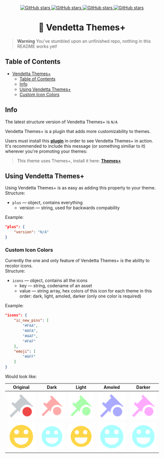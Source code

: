 <div align="center">
	<a href="https://github.com/Gabe616/VendettaThemesPlus/stargazers">
		<img alt="GitHub stars" src="https://img.shields.io/github/stars/Gabe616/VendettaThemesPlus?style=for-the-badge&color=b4befe&labelColor=1e1e2e&logo=starship&logoColor=fff">
	</a>
	<a href="https://github.com/Gabe616/VendettaThemesPlus/issues">
		<img alt="GitHub stars" src="https://img.shields.io/github/issues/Gabe616/VendettaThemesPlus?style=for-the-badge&color=74c7ec&labelColor=1e1e2e&logo=gitbook&logoColor=fff">
	</a>
	<a href="https://github.com/Gabe616/VendettaThemesPlus/issues">
		<img alt="GitHub stars" src="https://img.shields.io/github/issues-pr/Gabe616/VendettaThemesPlus?style=for-the-badge&color=a6e3a1&labelColor=1e1e2e&logo=saucelabs&logoColor=fff">
	</a>
	<a href="https://discord.gg/n9QQ4XhhJP">
		<img alt="GitHub stars" src="https://img.shields.io/discord/1015931589865246730?style=for-the-badge&color=eba0ac&labelColor=1e1e2e&logo=discord&logoColor=fff">
	</a>
</div>
<div align="center">
    <h1>🎨 Vendetta Themes+</h1>
</div>

> **Warning**
> You've stumbled upon an unfinished repo, nothing in this README works yet!

## Table of Contents

- [Vendetta Themes+](#-vendetta-themes)
  - [Table of Contents](#table-of-contents)
  - [Info](#info)
  - [Using Vendetta Themes+](#using-vendetta-themes)
  - [Custom Icon Colors](#custom-icon-colors)

## Info

The latest structure version of Vendetta Themes+ is `N/A`

Vendetta Themes+ is a plugin that adds more customizability to themes.

Users must install this [**plugin**](https://github.com/Gabe616/VendettaPlugins/tree/main/plugins/themes-plus) in order to see Vendetta Themes+ in action.  
It's recommended to include this message (or something similiar to it) wherever you're promoting your themes:

> This theme uses Themes+, install it here: [**Themes+**](https://discord.com/channels/1015931589865246730/1033532783659847710/1093646560128151643)

## Using Vendetta Themes+

Using Vendetta Themes+ is as easy as adding this property to your theme.  
Structure:

- `plus` — object, contains everything
  - version — string, used for backwards compability

Example:

```json
"plus": {
	"version": "N/A"
}
```

### Custom Icon Colors

Currently the one and only feature of Vendetta Themes+ is the ability to recolor icons.  
Structure:

- `icons` — object, contains all the icons
  - key — string, codename of an asset
  - value — string array, hex colors of this icon for each theme in this order: dark, light, amoled, darker (only one color is required)

Example:

```json
"icons": {
	"ic_new_pins": [
		"#FAA",
		"#AFA",
		"#AAF",
		"#FAF"
	],
	"emoji": [
		"#AFF"
	]
}
```

Would look like:

| Original                                     | Dark                                     | Light                                     | Amoled                                     | Darker                                     |
| -------------------------------------------- | ---------------------------------------- | ----------------------------------------- | ------------------------------------------ | ------------------------------------------ |
| ![](./assets/icons/ic_new_pins/original.png) | ![](./assets/icons/ic_new_pins/dark.png) | ![](./assets/icons/ic_new_pins/light.png) | ![](./assets/icons/ic_new_pins/amoled.png) | ![](./assets/icons/ic_new_pins/darker.png) |
| ![](./assets/icons/emoji/original.png)       | ![](./assets/icons/emoji/dark.png)       | ![](./assets/icons/emoji/original.png)    | ![](./assets/icons/emoji/dark.png)         | ![](./assets/icons/emoji/dark.png)         |
